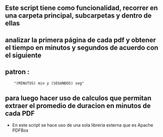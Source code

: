 

## Este script tiene como funcionalidad, recorrer en una carpeta principal, subcarpetas y dentro de ellas
## analizar la primera página de cada pdf y obtener el tiempo en minutos y segundos de acuerdo con el siguiente 
## patron :

        "(MINUTOS) min y (SEGUNDOS) seg" 

## para luego hacer uso de calculos que permitan extraer el promedio de duracion en minutos de cada PDF


* En este script se hace uso de una sola librería externa que es Apache PDFBox